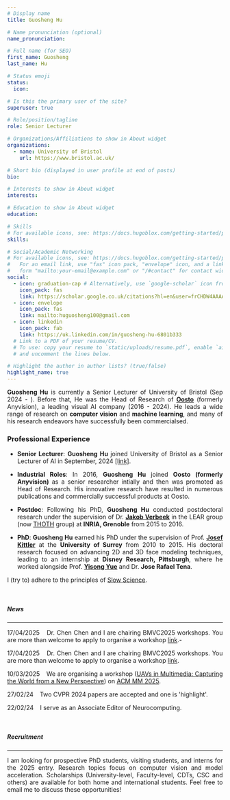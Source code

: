 ```yaml
---
# Display name
title: Guosheng Hu

# Name pronunciation (optional)
name_pronunciation: 

# Full name (for SEO)
first_name: Guosheng
last_name: Hu

# Status emoji
status:
  icon: 

# Is this the primary user of the site?
superuser: true

# Role/position/tagline
role: Senior Lecturer

# Organizations/Affiliations to show in About widget
organizations:
  - name: University of Bristol
    url: https://www.bristol.ac.uk/

# Short bio (displayed in user profile at end of posts)
bio: 

# Interests to show in About widget
interests:

# Education to show in About widget
education:

# Skills
# For available icons, see: https://docs.hugoblox.com/getting-started/page-builder/#icons
skills:

# Social/Academic Networking
# For available icons, see: https://docs.hugoblox.com/getting-started/page-builder/#icons
#   For an email link, use "fas" icon pack, "envelope" icon, and a link in the
#   form "mailto:your-email@example.com" or "/#contact" for contact widget.
social:
  - icon: graduation-cap # Alternatively, use `google-scholar` icon from `ai` icon pack
    icon_pack: fas
    link: https://scholar.google.co.uk/citations?hl=en&user=frCHDW4AAAAJ&view_op=list_works
  - icon: envelope
    icon_pack: fas
    link: mailto:huguosheng100@gmail.com
  - icon: linkedin
    icon_pack: fab
    link: https://uk.linkedin.com/in/guosheng-hu-6801b333
  # Link to a PDF of your resume/CV.
  # To use: copy your resume to `static/uploads/resume.pdf`, enable `ai` icons in `params.yaml`,
  # and uncomment the lines below.

# Highlight the author in author lists? (true/false)
highlight_name: true
---
```

<!-- {style="text-align: justify;"} -->
<div align="justify">



**Guosheng Hu**  is currently a Senior Lecturer of University of Bristol (Sep 2024 - ). Before that, He was the Head of Research of [**Oosto**](https://oosto.com/) (formerly Anyvision), a leading visual AI company (2016 - 2024). He leads a wide range of research  on **computer vision** and **machine learning**, and many of his research endeavors have successfully been commercialsed. 



### Professional Experience

* **Senior Lecturer**: **Guosheng Hu** joined University of Bristol as a Senior Lecturer of AI in September, 2024 [[link]](https://www.bristol.ac.uk/people/person/Guosheng-Hu-ecfd549b-d733-4a76-9a95-dfe49ea8c894/).

* **Industrial Roles**: In 2016, **Guosheng Hu** joined **Oosto (formerly Anyvision)** as a senior researcher intially and then was promoted as Head of Research. His  innovative research have resulted in numerous publications and commercially successful products at Oosto.

* **Postdoc**: Following his PhD, **Guosheng Hu** conducted postdoctoral research under the supervision of Dr. [**Jakob Verbeek**](https://scholar.google.co.uk/citations?user=oZGA-rAAAAAJ&hl=en) in the LEAR group (now [THOTH](https://team.inria.fr/thoth/) group) at **INRIA, Grenoble** from 2015 to 2016. 

* **PhD**: **Guosheng Hu** earned his PhD under the supervision of Prof. [**Josef Kittler**](https://www.surrey.ac.uk/people/josef-kittler) at the **University of Surrey** from 2010 to 2015. His doctoral research focused on advancing 2D and 3D face modeling techniques, leading to an internship at **Disney Research, Pittsburgh**, where he worked alongside Prof. [**Yisong Yue**](http://www.yisongyue.com/) and Dr. **Jose Rafael Tena**. 


I (try to) adhere to the principles of [Slow Science](http://slow-science.org/).


&nbsp;


##### News
---

17/04/2025 &ensp; Dr. Chen Chen and I are chairing BMVC2025 workshops. You are more than welcome to apply to organise a workshop <a href="[URL](https://bmvc2025.bmva.org/calls/call-for-workshops/)">link</a>.-

17/04/2025 &ensp; Dr. Chen Chen and I are chairing BMVC2025 workshops. You are more than welcome to apply to organise a workshop [link](https://bmvc2025.bmva.org/calls/call-for-workshops/).

10/03/2025 &ensp; We are organising a workshop ([UAVs in Multimedia: Capturing the World from a New Perspective](https://www.zdzheng.xyz/ACMMM2025Workshop-UAV/)) on [ACM MM 2025](https://acmmm2025.org/).

27/02/24 &ensp; Two CVPR 2024 papers are accepted and one is 'highlight'.

22/02/24 &ensp; I serve as an Associate Editor of Neurocomputing.

&nbsp;

##### Recruitment
---
I am looking for prospective PhD students, visiting students, and interns for the 2025 entry. Research topics  focus on computer vision and model acceleration. Scholarships (University-level, Faculty-level, CDTs, CSC and others) are available for both home and international students. Feel free to email me to discuss these opportunities!

</div>
